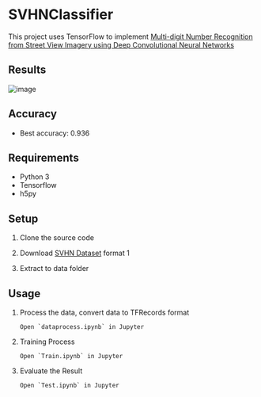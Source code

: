 # SVHNClassifier

This project uses TensorFlow to implement [Multi-digit Number Recognition from Street View Imagery using Deep Convolutional Neural Networks](http://arxiv.org/pdf/1312.6082.pdf) 


## Results
![image](http://github.com/ws2505/Multi-DigitRecognition/CNNArch.png)
## Accuracy

* Best accuracy: 0.936



## Requirements

* Python 3
* Tensorflow
* h5py


## Setup

1. Clone the source code

2. Download [SVHN Dataset](http://ufldl.stanford.edu/housenumbers/) format 1

3. Extract to data folder


## Usage

1. Process the data, convert data to TFRecords format

    ```
    Open `dataprocess.ipynb` in Jupyter
    ```


2. Training Process

    ```
    Open `Train.ipynb` in Jupyter
    ```


3. Evaluate the Result

    ```
    Open `Test.ipynb` in Jupyter
    ```

